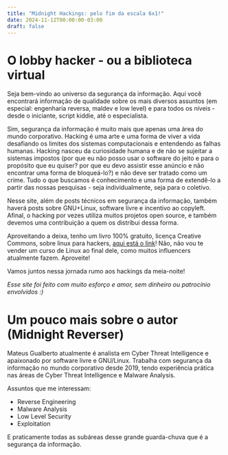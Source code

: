 ```yaml
---
title: "Midnight Hackings: pelo fim da escala 6x1!"
date: 2024-11-12T00:00:00-03:00
draft: false
---
```


# O lobby hacker - ou a biblioteca virtual

Seja bem-vindo ao universo da segurança da informação. Aqui você encontrará informação de qualidade sobre os mais diversos assuntos (em especial: engenharia reversa, maldev e low level) e para todos os níveis - desde o iniciante, script kiddie, até o especialista.

Sim, segurança da informação é muito mais que apenas uma área do mundo corporativo. Hacking é uma arte e uma forma de viver a vida desafiando os limites dos sistemas computacionais e entendendo as falhas humanas. Hacking nasceu da curiosidade humana e de não se sujeitar a sistemas impostos (por que eu não posso usar o software do jeito e para o propósito que eu quiser? por que eu devo assistir esse anúncio e não encontrar uma forma de bloqueá-lo?) e não deve ser tratado como um crime. Tudo o que buscamos é conhecimento e uma forma de extendê-lo a partir das nossas pesquisas - seja individualmente, seja para o coletivo.

Nesse site, além de posts técnicos em segurança da informação, também haverá posts sobre GNU+Linux, software livre e incentivo ao copyleft. Afinal, o hacking por vezes utiliza muitos projetos open source, e também devemos uma contribuição a quem os distribui dessa forma.

Aproveitando a deixa, tenho um livro 100% gratuito, licença Creative Commons, sobre linux para hackers, [aqui está o link](https://linux4hackers.midnighthackings.com/)! Não, não vou te vender um curso de Linux ao final dele, como muitos influencers atualmente fazem. Aproveite!

Vamos juntos nessa jornada rumo aos hackings da meia-noite!

*Esse site foi feito com muito esforço e amor, sem dinheiro ou patrocínio envolvidos :)*

# Um pouco mais sobre o autor (Midnight Reverser)

Mateus Gualberto atualmente é analista em Cyber Threat Intelligence e apaixonado por software livre e GNU/Linux. Trabalha com segurança da informação no mundo corporativo desde 2019, tendo experiência prática nas áreas de Cyber Threat Intelligence e Malware Analysis.

Assuntos que me interessam:

- Reverse Engineering
- Malware Analysis
- Low Level Security
- Exploitation

E praticamente todas as subáreas desse grande guarda-chuva que é a segurança da informação.